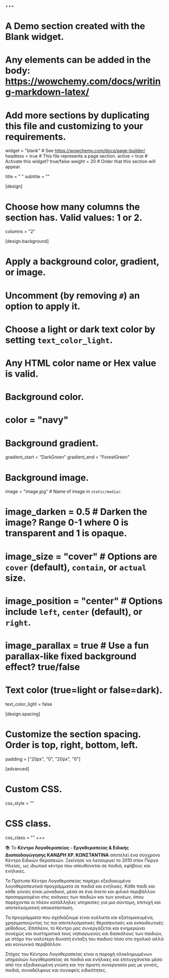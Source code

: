 +++
# A Demo section created with the Blank widget.
# Any elements can be added in the body: https://wowchemy.com/docs/writing-markdown-latex/
# Add more sections by duplicating this file and customizing to your requirements.

widget = "blank"  # See https://wowchemy.com/docs/page-builder/
headless = true  # This file represents a page section.
active = true  # Activate this widget? true/false
weight = 20  # Order that this section will appear.

title = "   "
subtitle = ""

[design]
  # Choose how many columns the section has. Valid values: 1 or 2.
  columns = "2"

[design.background]
  # Apply a background color, gradient, or image.
  #   Uncomment (by removing `#`) an option to apply it.
  #   Choose a light or dark text color by setting `text_color_light`.
  #   Any HTML color name or Hex value is valid.

  # Background color.
  # color = "navy"
  
  # Background gradient.
  gradient_start = "DarkGreen"
  gradient_end = "ForestGreen"
  
  # Background image.
   image = "image.jpg"  # Name of image in `static/media/`.
  # image_darken = 0.5  # Darken the image? Range 0-1 where 0 is transparent and 1 is opaque.
  # image_size = "cover"  #  Options are `cover` (default), `contain`, or `actual` size.
  # image_position = "center"  # Options include `left`, `center` (default), or `right`.
  # image_parallax = true  # Use a fun parallax-like fixed background effect? true/false
  
  # Text color (true=light or false=dark).
  text_color_light = false

[design.spacing]
  # Customize the section spacing. Order is top, right, bottom, left.
  padding = ["20px", "0", "20px", "0"]

[advanced]
 # Custom CSS. 
 css_style = ""
 
 # CSS class.
 css_class = ""
+++


📚 Το **Κέντρο Λογοθεραπείας - Εργοθεραπείας & Ειδικής Διαπαιδαγώγησης ΚΑΝΔΡΗ ΧΡ. ΚΩΝΣΤΑΝΤΙΝΑ** αποτελεί ένα σύγχρονο Κέντρο Ειδικών Θεραπειών. Ξεκίνησε να λειτουργεί το 2010 στον Πύργο Ηλείας, ως ιδιωτικό κέντρο που απευθύνεται σε παιδιά, εφήβους και ενήλικες. 

Το Πρότυπο Κέντρο Λογοθεραπείας παρέχει εξειδικευμένα λογοθεραπευτικά προγράμματα σε παιδιά και ενήλικες. Κάθε παιδί και κάθε γονιός είναι μοναδικοί, μέσα σε ένα άνετο και φιλικό περιβάλλον προσαρμοσμένο στις ανάγκες των παιδιών και των γονέων, όπου παρέχονται οι πλέον κατάλληλες υπηρεσίες για μια σύντομη, επιτυχή και αποτελεσματική αποκατάσταση.

Τα προγράμματα που σχεδιάζουμε είναι ευέλικτα και εξατομικευμένα, χρησιμοποιώντας τις πιο αποτελεσματικές θεραπευτικές και εκπαιδευτικές μεθόδους. Επιπλέον, το Κέντρο μας συνεργάζεται και ενημερώνει συνεχώς και συστηματικά τους νηπιαγωγούς και δασκάλους των παιδιών, με στόχο την καλύτερη δυνατή ένταξη του παιδιού τόσο στο σχολικό αλλά και κοινωνικό περιβάλλον.

Στόχος του Κέντρου Λογοθεραπείας είναι η παροχή ολοκληρωμένων υπηρεσιών λογοθεραπείας σε παιδιά και ενήλικες και επιτυγχάνεται μέσα από την εξειδικευμένη γνώση και την άριστη συνεργασία μας με γονείς, παιδιά, συναδέλφους και συναφείς ειδικότητες.
